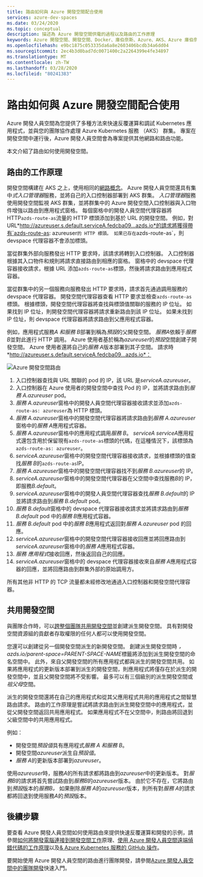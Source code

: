 ```yaml
---
title: 路由如何與 Azure 開發空間配合使用
services: azure-dev-spaces
ms.date: 03/24/2020
ms.topic: conceptual
description: 描述為 Azure 開發空間供電的過程以及路由的工作原理
keywords: Azure 開發空間、開發空間、Docker、庫伯奈斯、Azure、AKS、Azure 庫伯奈斯服務、容器
ms.openlocfilehash: e9bc1875c053335da6a8e2603406bcdb34a6dd04
ms.sourcegitcommit: 2ec4b3d0bad7dc0071400c2a2264399e4fe34897
ms.translationtype: MT
ms.contentlocale: zh-TW
ms.lasthandoff: 03/28/2020
ms.locfileid: "80241383"
---
```

# <a name="how-routing-works-with-azure-dev-spaces"></a>路由如何與 Azure 開發空間配合使用

Azure 開發人員空間為您提供了多種方法來快速反覆運算和調試 Kubernetes 應用程式，並與您的團隊協作處理 Azure Kubernetes 服務 （AKS） 群集。 專案在開發空間中運行後，Azure 開發人員空間會為專案提供其他網路和路由功能。

本文介紹了路由如何使用開發空間。

## <a name="how-routing-works"></a>路由的工作原理

開發空間構建在 AKS 之上，使用相同的[網路概念](../aks/concepts-network.md)。 Azure 開發人員空間還具有集中*式入口管理器*服務，並將自己的入口控制器部署到 AKS 群集。 *入口管理器*服務使用開發空間監視 AKS 群集，並將群集中的 Azure 開發空間入口控制器與入口物件增強以路由到應用程式窗格。 每個窗格中的開發人員空間代理容器將 HTTP`azds-route-as`流量的 HTTP 標頭添加到基於 URL 的開發空間。 例如，對 URL*http://azureuser.s.default.serviceA.fedcba09...azds.io*的請求將獲得帶有`azds-route-as: azureuser`的 HTTP 標頭。 如果已存在`azds-route-as`，則 devspace 代理容器不會添加標頭。

當從群集外部向服務發出 HTTP 要求時，該請求將轉到入口控制器。 入口控制器根據其入口物件和規則將請求直接路由到相應的窗格。 窗格中的 devspace 代理容器接收請求，根據 URL 添加`azds-route-as`標頭，然後將請求路由到應用程式容器。

當從群集中的另一個服務向服務發出 HTTP 要求時，請求首先通過調用服務的 devspace 代理容器。 開發空間代理容器查看 HTTP 要求並檢查`azds-route-as`標頭。 根據標頭，開發空間代理容器將查找與標頭值關聯的服務的 IP 位址。 如果找到 IP 位址，則開發空間代理容器將請求重新路由到該 IP 位址。 如果未找到 IP 位址，則 devspace 代理容器將請求路由到父應用程式容器。

例如，應用程式服務*A* *和服務 B*部署到稱為*預設*的父開發空間。 *服務A*依賴于*服務 B*並對此進行 HTTP 調用。 Azure 使用者基於稱為*azureuser*的*預設*空間創建子開發空間。 Azure 使用者還將自己的*服務 A*版本部署到其子空間。 請求時*http://azureuser.s.default.serviceA.fedcba09...azds.io*：

![Azure 開發空間路由](media/how-dev-spaces-works/routing.svg)

1. 入口控制器查找與 URL 關聯的 pod 的 IP，該 URL 是*serviceA.azureuser*。
1. 入口控制器在 Azure 使用者的開發空間中查找 Pod 的 IP，並將請求路由到*服務 A.azureuser* pod。
1. *服務 A.azureuser*窗格中的開發人員空間代理容器接收請求並添加`azds-route-as: azureuser`為 HTTP 標頭。
1. *服務 A.azureuser*窗格中的開發空間代理容器將請求路由到*服務 A.azureuser*窗格中的*服務 A*應用程式容器。
1. *服務 A.azureuser*窗格中的應用程式調用*服務 B*。 *serviceA* *serviceA*應用程式還包含用於保留現有`azds-route-as`標頭的代碼，在這種情況下，該標頭為`azds-route-as: azureuser`。
1. *serviceA.azureuser*窗格中的開發空間代理容器接收請求，並根據標頭的值查找*服務 B*的`azds-route-as`IP。
1. *服務 A.azureuser*窗格中的開發空間代理容器找不到*服務 B.azureuser*的 IP。
1. *serviceA.azureuser*窗格中的開發空間代理容器在父空間中查找服務*B*的 IP，即服務*B.default*。
1. *serviceA.azureuser*窗格中的開發人員空間代理容器查找*服務 B.default*的 IP 並將請求路由到*服務 B.default* pod。
1. *服務 B.default*窗格中的 devspace 代理容器接收請求並將請求路由到*服務 B.default* pod 中的*服務 B*應用程式容器。
1. *服務 B.default* pod 中的*服務 B*應用程式返回對*服務 A.azureuser* pod 的回應。
1. *serviceA.azureuser*窗格中的開發空間代理容器接收回應並將回應路由到*serviceA.azureuser*窗格中的*服務 A*應用程式容器。
1. *服務 應用程式*接收回應，然後返回自己的回應。
1. *serviceA.azureuser*窗格中的 devspace 代理容器接收來自*服務 A*應用程式容器的回應，並將回應路由到群集外部的原始調用方。

所有其他非 HTTP 的 TCP 流量都未經修改地通過入口控制器和開發空間代理容器。

## <a name="sharing-a-dev-space"></a>共用開發空間

與團隊合作時，可以[跨整個團隊共用開發空間](how-to/share-dev-spaces.md)並創建派生開發空間。 具有對開發空間資源組的貢獻者存取權限的任何人都可以使用開發空間。

您還可以創建從另一個開發空間派生的新開發空間。 創建派生開發空間時 *，azds.io/parent-space=PARENT-SPACE-NAME*標籤將添加到派生開發空間的命名空間中。 此外，來自父開發空間的所有應用程式都與派生的開發空間共用。 如果將應用程式的更新版本部署到派生的開發空間，則應用程式將僅存在於派生的開發空間中，並且父開發空間將不受影響。 最多可以有三個級別的派生開發空間或*祖父母*空間。

派生的開發空間還將在自己的應用程式和從其父應用程式共用的應用程式之間智慧路由請求。 路由的工作原理是嘗試將請求路由到派生開發空間中的應用程式，並從父開發空間返回共用應用程式。 如果應用程式不在父空間中，則路由將回退到父級空間中的共用應用程式。

例如：
* 開發空間*預設值*具有應用程式*服務 A* *和服務 B*。
* 開發空間*azureuser*派生自*預設值*。
* *服務 A*的更新版本部署到*azureuser*。

使用*azureuser*時，服務*A*的所有請求都將路由到*azureuser*中的更新版本。 對*服務B*的請求將首先嘗試路由到*服務B*的*azureuser*版本。 由於它不存在，它將路由到*預設*版本的*服務B。* 如果刪除*服務 A*的*azureuser*版本，則所有對*服務 A*的請求都將回退到使用服務*A*的*預設*版本。

## <a name="next-steps"></a>後續步驟

要查看 Azure 開發人員空間如何使用路由來提供快速反覆運算和開發的示例，請參閱[如何將開發電腦連接到開發空間工作][how-it-works-connect]原理、[使用 Azure 開發人員空間遠端偵錯代碼的工作原理][how-it-works-remote-debugging]以及[& Azure Kubernetes 服務的 GitHub 操作][pr-flow]。

要開始使用 Azure 開發人員空間的路由進行團隊開發，請參閱[Azure 開發人員空間中的團隊開發][quickstart-team]快速入門。

[helm-upgrade]: https://helm.sh/docs/intro/using_helm/#helm-upgrade-and-helm-rollback-upgrading-a-release-and-recovering-on-failure
[how-it-works-connect]: how-dev-spaces-works-connect.md
[how-it-works-remote-debugging]: how-dev-spaces-works-remote-debugging.md
[pr-flow]: how-to/github-actions.md
[quickstart-team]: quickstart-team-development.md
[troubleshooting]: troubleshooting.md